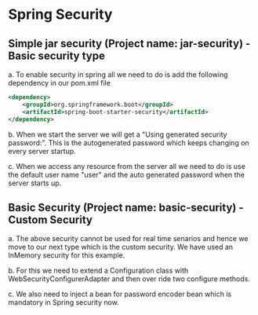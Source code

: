 # Spring Security  

## Simple jar security (Project name: jar-security) - Basic security type

a. To enable security in spring all we need to do is add the following dependency in our pom.xml file 
```xml  
<dependency>  
	<groupId>org.springframework.boot</groupId>  
	<artifactId>spring-boot-starter-security</artifactId>  
</dependency>  
```  

b. When we start the server we will get a "Using generated security password:". This is the autogenerated password which keeps changing on every server startup.  

c. When we access any resource from the server all we need to do is use the default user name "user" and the auto generated password when the server starts up.  

## Basic Security (Project name: basic-security)  - Custom Security  

a. The above security cannot be used for real time senarios and hence we move to our next type which is the custom security. We have used an InMemory security for this example.  

b. For this we need to extend a Configuration class with WebSecurityConfigurerAdapter and then over ride two configure methods.   

c. We also need to inject a bean for password encoder bean which is mandatory in Spring security now.  



